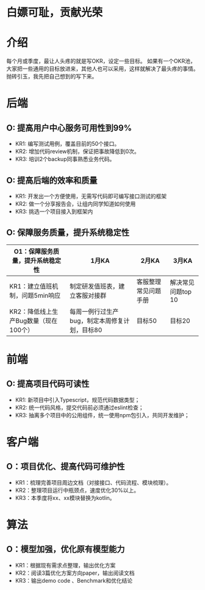 # 白嫖可耻，贡献光荣

# 介绍
每个月或季度，最让人头疼的就是写OKR，设定一些目标。
如果有一个OKR池，大家把一些通用的目标放进来，其他人也可以采用，这样就解决了最头疼的事情。
抛砖引玉，我先把自己想到的写下来。

# 后端
## O: 提高用户中心服务可用性到99%
- KR1: 编写测试用例，覆盖目前的50个接口。
- KR2: 增加代码review机制，保证把事故降低到0次。
- KR3: 培训2个backup同事熟悉业务代码。

## O: 提高后端的效率和质量
- KR1: 开发出一个方便使用，无需写代码即可编写接口测试的框架
- KR2: 做一个分享报告会，让组内同学知道如何使用
- KR3: 挑选一个项目接入到框架内

## O: 保障服务质量，提升系统稳定性

| O1：保障服务质量，提升系统稳定性 | 1月KA | 2月KA | 3月KA |
|--|--|--|--|
| KR1：建立值班机制，问题5min响应 | 制定研发值班表，建立客服对接群 | 客服整理常见问题手册 | 解决常见问题top 10 |
| KR2：降低线上生产Bug数量（现在100个） | 每周一例行过生产bug，制定本周修复计划，目标80 | 目标50 | 目标20 | 



# 前端
## O: 提高项目代码可读性
- KR1: 新项目中引入Typescript，规范代码数据类型；
- KR2: 统一代码风格，提交代码前必须通过eslint检查；
- KR3: 抽离多个项目中的公用组件，统一使用npm包引入，共同开发维护；

# 客户端
## O：项目优化、提高代码可维护性
- KR1：梳理完善项目周边文档（对接接口、代码流程、模块梳理）。
- KR2：整理项目运行中瓶颈点，速度优化30%以上。
- KR3：本季度将xx、xx模块替换为kotlin。

# 算法
## O：模型加强，优化原有模型能力
- KR1：根据现有需求点整理，输出优化方案
- KR2：阅读3篇优化方案方向paper，输出阅读文档
- KR3：输出demo code 、Benchmark和优化结论
